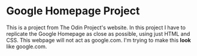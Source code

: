 # Google Homepage Project
This is a project from The Odin Project's website. In this project I have to replicate the Google Homepage as close as possible, using just HTML and CSS.
This webpage will not act as google.com. I'm trying to make this **look** like google.com.
